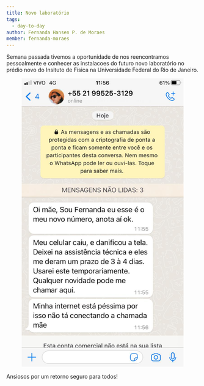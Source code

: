 ```yaml
---
title: Novo laboratório
tags:
  - day-to-day
author: Fernanda Hansen P. de Moraes
member: fernanda-moraes
---
```


Semana passada tivemos a oportunidade de nos reencontramos pessoalmente e conhecer as instalacoes do futuro novo laboratório no prédio novo do Insituto de Física na Universidade Federal do Rio de Janeiro.


<figure class="figure">
  <a class="fix_image">
    <img
      src="/images/timelabnovo.jpeg"
      style="{{ img }}"
      loading="lazy"
      style="width: 560px;"
    />
    </a>
</figure>

Ansiosos por um retorno seguro para todos!
